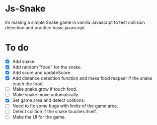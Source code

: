# Js-Snake
Im making a simple Snake game in vanilla Javascript to test collision detection and practice basic javascript.

# To do

- [x] Add snake.
- [x] Add random "food" for the snake.
- [x] Add score and updateScore.
- [x] Add distance detection function and make food reapear if the snake touch the food.
- [ ] Make snake grow if touch food.
- [ ] Make snake move automatically.
- [x] Set game area and detect colitions.
- [ ] Need to fix some bugs with limits of the game area.
- [ ] Detect colition if the snake touches itself.
- [ ] Make the UI for the game.
